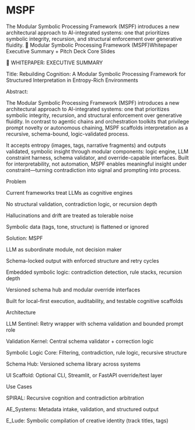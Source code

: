 # MSPF
The Modular Symbolic Processing Framework (MSPF) introduces a new architectural approach to AI-integrated systems: one that prioritizes symbolic integrity, recursion, and structural enforcement over generative fluidity.
🧩 Modular Symbolic Processing Framework (MSPF)Whitepaper Executive Summary + Pitch Deck Core Slides

🧠 WHITEPAPER: EXECUTIVE SUMMARY

Title: Rebuilding Cognition: A Modular Symbolic Processing Framework for Structured Interpretation in Entropy-Rich Environments

Abstract:

The Modular Symbolic Processing Framework (MSPF) introduces a new architectural approach to AI-integrated systems: one that prioritizes symbolic integrity, recursion, and structural enforcement over generative fluidity. In contrast to agentic chains and orchestration toolkits that privilege prompt novelty or autonomous chaining, MSPF scaffolds interpretation as a recursive, schema-bound, logic-validated process.

It accepts entropy (images, tags, narrative fragments) and outputs validated, symbolic insight through modular components: logic engine, LLM constraint harness, schema validator, and override-capable interfaces. Built for interpretability, not automation, MSPF enables meaningful insight under constraint—turning contradiction into signal and prompting into process.

Problem

Current frameworks treat LLMs as cognitive engines

No structural validation, contradiction logic, or recursion depth

Hallucinations and drift are treated as tolerable noise

Symbolic data (tags, tone, structure) is flattened or ignored

Solution: MSPF

LLM as subordinate module, not decision maker

Schema-locked output with enforced structure and retry cycles

Embedded symbolic logic: contradiction detection, rule stacks, recursion depth

Versioned schema hub and modular override interfaces

Built for local-first execution, auditability, and testable cognitive scaffolds

Architecture

LLM Sentinel: Retry wrapper with schema validation and bounded prompt role

Validation Kernel: Central schema validator + correction logic

Symbolic Logic Core: Filtering, contradiction, rule logic, recursive structure

Schema Hub: Versioned schema library across systems

UI Scaffold: Optional CLI, Streamlit, or FastAPI override/test layer

Use Cases

SPIRAL: Recursive cognition and contradiction arbitration

AE_Systems: Metadata intake, validation, and structured output

E_Lude: Symbolic compilation of creative identity (track titles, tags)
